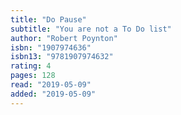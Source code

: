 ```yaml
---
title: "Do Pause"
subtitle: "You are not a To Do list"
author: "Robert Poynton"
isbn: "1907974636"
isbn13: "9781907974632"
rating: 4
pages: 128
read: "2019-05-09"
added: "2019-05-09"
---
```



